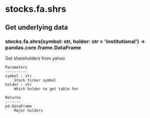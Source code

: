 # stocks.fa.shrs

## Get underlying data 
### stocks.fa.shrs(symbol: str, holder: str = 'institutional') -> pandas.core.frame.DataFrame

Get shareholders from yahoo

    Parameters
    ----------
    symbol : str
        Stock ticker symbol
    holder : str
        Which holder to get table for

    Returns
    -------
    pd.DataFrame
        Major holders
